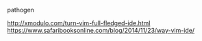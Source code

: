 pathogen

http://xmodulo.com/turn-vim-full-fledged-ide.html
https://www.safaribooksonline.com/blog/2014/11/23/way-vim-ide/

